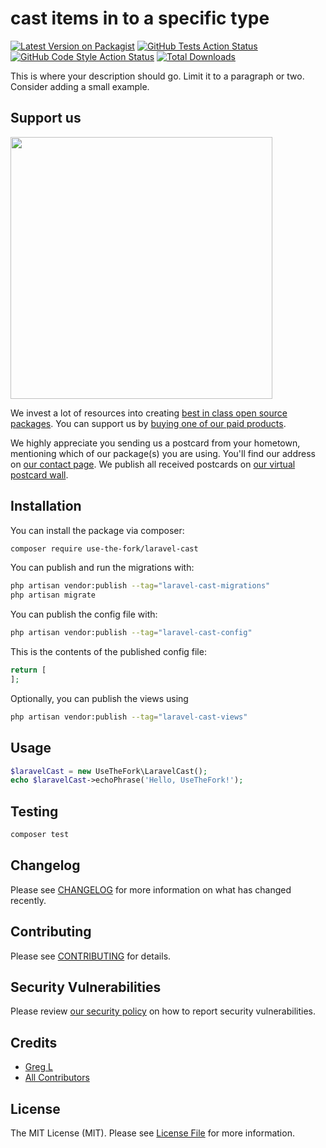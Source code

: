 # cast items in to a specific type

[![Latest Version on Packagist](https://img.shields.io/packagist/v/use-the-fork/laravel-cast.svg?style=flat-square)](https://packagist.org/packages/use-the-fork/laravel-cast)
[![GitHub Tests Action Status](https://img.shields.io/github/workflow/status/use-the-fork/laravel-cast/run-tests?label=tests)](https://github.com/use-the-fork/laravel-cast/actions?query=workflow%3Arun-tests+branch%3Amain)
[![GitHub Code Style Action Status](https://img.shields.io/github/workflow/status/use-the-fork/laravel-cast/Fix%20PHP%20code%20style%20issues?label=code%20style)](https://github.com/use-the-fork/laravel-cast/actions?query=workflow%3A"Fix+PHP+code+style+issues"+branch%3Amain)
[![Total Downloads](https://img.shields.io/packagist/dt/use-the-fork/laravel-cast.svg?style=flat-square)](https://packagist.org/packages/use-the-fork/laravel-cast)

This is where your description should go. Limit it to a paragraph or two. Consider adding a small example.

## Support us

[<img src="https://github-ads.s3.eu-central-1.amazonaws.com/laravel-cast.jpg?t=1" width="419px" />](https://spatie.be/github-ad-click/laravel-cast)

We invest a lot of resources into creating [best in class open source packages](https://spatie.be/open-source). You can support us by [buying one of our paid products](https://spatie.be/open-source/support-us).

We highly appreciate you sending us a postcard from your hometown, mentioning which of our package(s) you are using. You'll find our address on [our contact page](https://spatie.be/about-us). We publish all received postcards on [our virtual postcard wall](https://spatie.be/open-source/postcards).

## Installation

You can install the package via composer:

```bash
composer require use-the-fork/laravel-cast
```

You can publish and run the migrations with:

```bash
php artisan vendor:publish --tag="laravel-cast-migrations"
php artisan migrate
```

You can publish the config file with:

```bash
php artisan vendor:publish --tag="laravel-cast-config"
```

This is the contents of the published config file:

```php
return [
];
```

Optionally, you can publish the views using

```bash
php artisan vendor:publish --tag="laravel-cast-views"
```

## Usage

```php
$laravelCast = new UseTheFork\LaravelCast();
echo $laravelCast->echoPhrase('Hello, UseTheFork!');
```

## Testing

```bash
composer test
```

## Changelog

Please see [CHANGELOG](CHANGELOG.md) for more information on what has changed recently.

## Contributing

Please see [CONTRIBUTING](CONTRIBUTING.md) for details.

## Security Vulnerabilities

Please review [our security policy](../../security/policy) on how to report security vulnerabilities.

## Credits

- [Greg L](https://github.com/use-the-fork)
- [All Contributors](../../contributors)

## License

The MIT License (MIT). Please see [License File](LICENSE.md) for more information.
